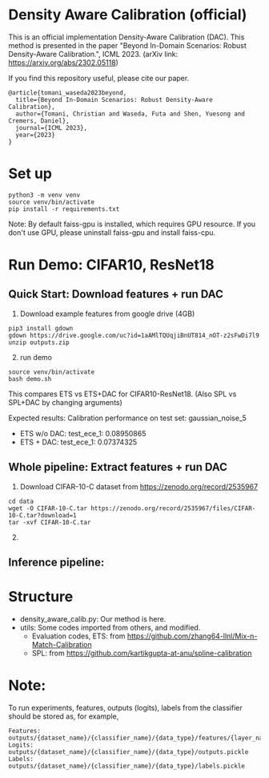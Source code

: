 # Density Aware Calibration (official)
This is an official implementation Density-Aware Calibration (DAC).
This method is presented in the paper "Beyond In-Domain Scenarios: Robust Density-Aware Calibration.", ICML 2023. 
(arXiv link: https://arxiv.org/abs/2302.05118)

If you find this repository useful, please cite our paper.
```
@article{tomani_waseda2023beyond,
  title={Beyond In-Domain Scenarios: Robust Density-Aware Calibration},
  author={Tomani, Christian and Waseda, Futa and Shen, Yuesong and Cremers, Daniel},
  journal={ICML 2023},
  year={2023}
}
```

# Set up
```
python3 -m venv venv
source venv/bin/activate
pip install -r requirements.txt
```

Note:
By default faiss-gpu is installed, which requires GPU resource. 
If you don't use GPU, please uninstall faiss-gpu and install faiss-cpu.

# Run Demo: CIFAR10, ResNet18
## Quick Start: Download features + run DAC
1. Download example features from google drive (4GB)
```
pip3 install gdown
gdown https://drive.google.com/uc?id=1aAMlTQUqjiBnUT814_nOT-z2sFwDi7l9
unzip outputs.zip
```
2. run demo
```
source venv/bin/activate
bash demo.sh
```
This compares ETS vs ETS+DAC for CIFAR10-ResNet18.
(Also SPL vs SPL+DAC by changing arguments)

Expected results:
Calibration performance on test set: gaussian_noise_5
- ETS w/o DAC: test_ece_1: 0.08950865
- ETS + DAC: test_ece_1: 0.07374325

## Whole pipeline: Extract features + run DAC
1. Download CIFAR-10-C dataset from https://zenodo.org/record/2535967
```
cd data
wget -O CIFAR-10-C.tar https://zenodo.org/record/2535967/files/CIFAR-10-C.tar?download=1
tar -xvf CIFAR-10-C.tar
```
2. 


## Inference pipeline: 



# Structure
- density_aware_calib.py: Our method is here.
- utils: Some codes imported from others, and modified.
    - Evaluation codes, ETS: from https://github.com/zhang64-llnl/Mix-n-Match-Calibration
    - SPL: from https://github.com/kartikgupta-at-anu/spline-calibration

# Note:
To run experiments, features, outputs (logits), labels from the classifier should be stored as, for example,
```
Features: outputs/{dataset_name}/{classifier_name}/{data_type}/features/{layer_name}.pickle
Logits: outputs/{dataset_name}/{classifier_name}/{data_type}/outputs.pickle
Labels: outputs/{dataset_name}/{classifier_name}/{data_type}/labels.pickle
```